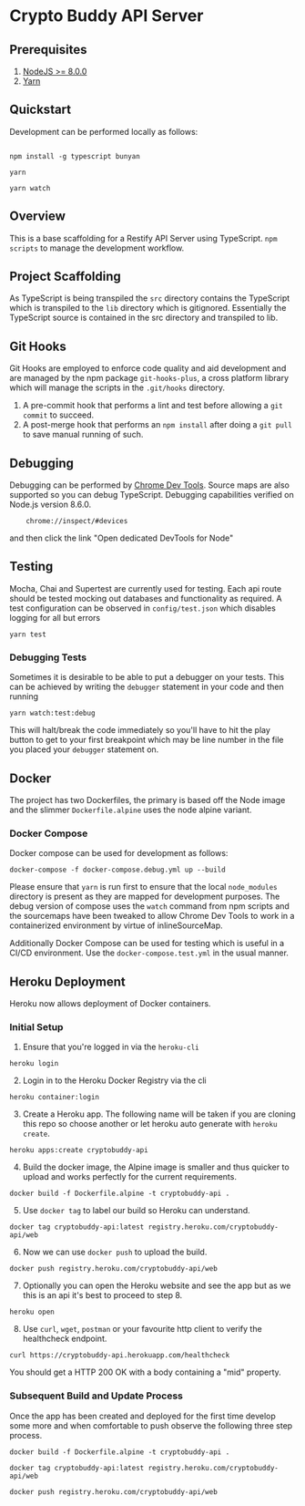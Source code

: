 # Crypto Buddy API Server

## Prerequisites

1. [NodeJS >= 8.0.0](https://nodejs.org/)
2. [Yarn](https://yarnpkg.com/)

## Quickstart

Development can be performed locally as follows:

```

npm install -g typescript bunyan

yarn

yarn watch

```

## Overview

This is a base scaffolding for a Restify API Server using TypeScript. `npm scripts` to manage the development workflow.

## Project Scaffolding

As TypeScript is being transpiled the `src` directory contains the TypeScript which is transpiled to the `lib`
directory which is gitignored.  Essentially the TypeScript source is contained in the src directory and transpiled to lib.

## Git Hooks

Git Hooks are employed to enforce code quality and aid development and are managed by the npm package `git-hooks-plus`,
a cross platform library which will manage the scripts in the `.git/hooks` directory.

1. A pre-commit hook that performs a lint and test before allowing a `git commit` to succeed.
2. A post-merge hook that performs an `npm install` after doing a `git pull` to save manual running of such.

## Debugging

Debugging can be performed by [Chrome Dev Tools](https://medium.com/the-node-js-collection/debugging-node-js-with-google-chrome-4965b5f910f4).
Source maps are also supported so you can debug TypeScript. Debugging capabilities verified on Node.js version 8.6.0.

```
    chrome://inspect/#devices
```

and then click the link "Open dedicated DevTools for Node"


## Testing

Mocha, Chai and Supertest are currently used for testing.  Each api route should be tested mocking out databases and
functionality as required.  A test configuration can be observed in `config/test.json` which disables logging for all
but errors

```
yarn test
```

### Debugging Tests

Sometimes it is desirable to be able to put a debugger on your tests.  This can be achieved by writing the `debugger`
statement in your code and then running

```
yarn watch:test:debug
```

This will halt/break the code immediately so you'll have to hit the play button to get to your first breakpoint which
may be line number in the file you placed your `debugger` statement on.

## Docker

The project has two Dockerfiles, the primary is based off the Node image and the slimmer `Dockerfile.alpine` uses the
node alpine variant.

### Docker Compose

Docker compose can be used for development as follows:

```
docker-compose -f docker-compose.debug.yml up --build
```

Please ensure that `yarn` is run first to ensure that the local `node_modules` directory is present as they are mapped
for development purposes.  The debug version of compose uses the `watch` command from npm scripts and the sourcemaps
have been tweaked to allow Chrome Dev Tools to work in a containerized environment by virtue of inlineSourceMap.

Additionally Docker Compose can be used for testing which is useful in a CI/CD environment.  Use the
`docker-compose.test.yml` in the usual manner.

## Heroku Deployment

Heroku now allows deployment of Docker containers.

### Initial Setup

1. Ensure that you're logged in via the `heroku-cli`

```
heroku login
```

2. Login in to the Heroku Docker Registry via the cli

```
heroku container:login
```

3. Create a Heroku app.  The following name will be taken if you are cloning this repo so choose another or let heroku
   auto generate with `heroku create`.

```
heroku apps:create cryptobuddy-api
```

4.  Build the docker image, the Alpine image is smaller and thus quicker to upload and works perfectly for the current
    requirements.

```
docker build -f Dockerfile.alpine -t cryptobuddy-api .
```

5.  Use `docker tag` to label our build so Heroku can understand.

```
docker tag cryptobuddy-api:latest registry.heroku.com/cryptobuddy-api/web
```

6.  Now we can use `docker push` to upload the build.

```
docker push registry.heroku.com/cryptobuddy-api/web
```

7. Optionally you can open the Heroku website and see the app but as we this is an api it's best to proceed to step 8.

```
heroku open
```

8. Use `curl`, `wget`, `postman` or your favourite http client to verify the healthcheck endpoint.

```
curl https://cryptobuddy-api.herokuapp.com/healthcheck
```

You should get a HTTP 200 OK with a body containing a "mid" property.

### Subsequent Build and Update Process

Once the app has been created and deployed for the first time develop some more and when comfortable to push observe the
following three step process.

```
docker build -f Dockerfile.alpine -t cryptobuddy-api .

docker tag cryptobuddy-api:latest registry.heroku.com/cryptobuddy-api/web

docker push registry.heroku.com/cryptobuddy-api/web
```


